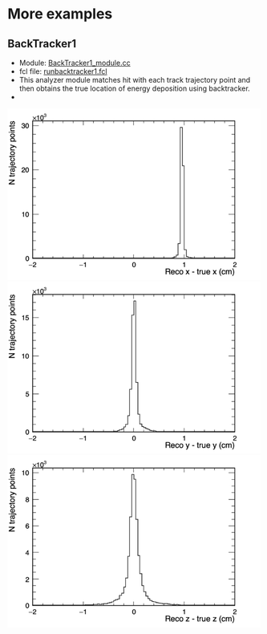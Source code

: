 # More examples

## BackTracker1

* Module: [BackTracker1_module.cc](BackTracker1_module.cc)
* fcl file: [runbacktracker1.fcl](runbacktracker1.fcl)
* This analyzer module matches hit with each track trajectory point and then obtains the true location of energy deposition using backtracker.
* 
![deltax](figures/deltax.png "deltax") ![deltay](figures/deltay.png "deltay") ![deltaz](figures/deltaz.png "deltaz")
